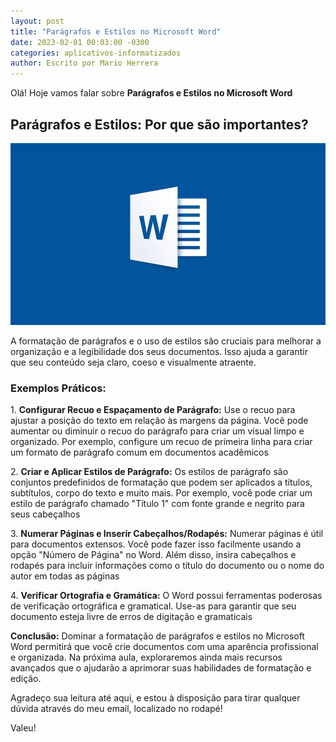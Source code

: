 ```yaml
---
layout: post
title: "Parágrafos e Estilos no Microsoft Word"
date: 2023-02-01 00:03:00 -0300
categories: aplicativos-informatizados
author: Escrito por Mario Herrera
---
```


Olá! Hoje vamos falar sobre **Parágrafos e Estilos no Microsoft Word**

## Parágrafos e Estilos: Por que são importantes?


![](https://github.com/mariopuebla17/blog/blob/main/_images/202302/word1.jpg?raw=true)

A formatação de parágrafos e o uso de estilos são cruciais para melhorar a organização e a legibilidade dos seus documentos. Isso ajuda a garantir que seu conteúdo seja claro, coeso e visualmente atraente.

### Exemplos Práticos:

1\. **Configurar Recuo e Espaçamento de Parágrafo:** Use o recuo para ajustar a posição do texto em relação às margens da página. Você pode aumentar ou diminuir o recuo do parágrafo para criar um visual limpo e organizado. Por exemplo, configure um recuo de primeira linha para criar um formato de parágrafo comum em documentos acadêmicos  

2\. **Criar e Aplicar Estilos de Parágrafo:** Os estilos de parágrafo são conjuntos predefinidos de formatação que podem ser aplicados a títulos, subtítulos, corpo do texto e muito mais. Por exemplo, você pode criar um estilo de parágrafo chamado "Título 1" com fonte grande e negrito para seus cabeçalhos  

3\. **Numerar Páginas e Inserir Cabeçalhos/Rodapés:** Numerar páginas é útil para documentos extensos. Você pode fazer isso facilmente usando a opção "Número de Página" no Word. Além disso, insira cabeçalhos e rodapés para incluir informações como o título do documento ou o nome do autor em todas as páginas  

4\. **Verificar Ortografia e Gramática:** O Word possui ferramentas poderosas de verificação ortográfica e gramatical. Use-as para garantir que seu documento esteja livre de erros de digitação e gramaticais


**Conclusão:** Dominar a formatação de parágrafos e estilos no Microsoft Word permitirá que você crie documentos com uma aparência profissional e organizada. Na próxima aula, exploraremos ainda mais recursos avançados que o ajudarão a aprimorar suas habilidades de formatação e edição.


Agradeço sua leitura até aqui, e estou à disposição para tirar qualquer dúvida através do meu email, localizado no rodapé!

Valeu!